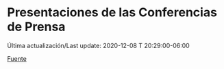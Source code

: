 # Presentaciones de las Conferencias de Prensa

Última actualización/Last update: 2020-12-08 T 20:29:00-06:00

 [Fuente](https://www.gob.mx/salud/documentos/presentaciones-de-las-conferencias-de-prensa)
